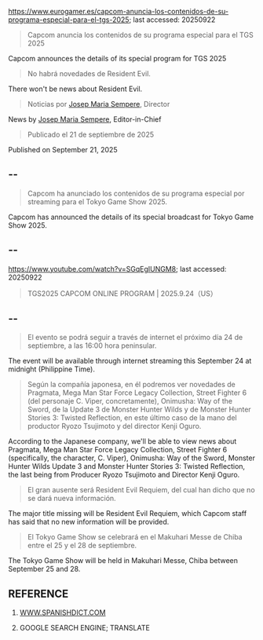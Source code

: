 https://www.eurogamer.es/capcom-anuncia-los-contenidos-de-su-programa-especial-para-el-tgs-2025; last accessed: 20250922

> Capcom anuncia los contenidos de su programa especial para el TGS 2025

Capcom announces the details of its special program for TGS 2025

> No habrá novedades de Resident Evil.

There won't be news about Resident Evil.

> Noticias por [Josep Maria Sempere](https://www.eurogamer.es/authors/josep-maria-sempere), Director

News by [Josep Maria Sempere](https://www.eurogamer.es/authors/josep-maria-sempere), Editor-in-Chief

> Publicado el 21 de septiembre de 2025

Published on September 21, 2025

## --

> Capcom ha anunciado los contenidos de su programa especial por streaming para el Tokyo Game Show 2025.

Capcom has announced the details of its special broadcast for Tokyo Game Show 2025.

## --

https://www.youtube.com/watch?v=SGqEgIUNGM8; last accessed: 20250922

> TGS2025 CAPCOM ONLINE PROGRAM | 2025.9.24（US） 

## --

> El evento se podrá seguir a través de internet el próximo día 24 de septiembre, a las 16:00 hora peninsular.

The event will be available through internet streaming this September 24 at midnight (Philippine Time). 

> Según la compañía japonesa, en él podremos ver novedades de Pragmata, Mega Man Star Force Legacy Collection, Street Fighter 6 (del personaje C. Viper, concretamente), Onimusha: Way of the Sword, de la Update 3 de Monster Hunter Wilds y de Monster Hunter Stories 3: Twisted Reflection, en este último caso de la mano del productor Ryozo Tsujimoto y del director Kenji Oguro.

According to the Japanese company, we'll be able to view news about Pragmata, Mega Man Star Force Legacy Collection, Street Fighter 6 (specifically, the character, C. Viper), Onimusha: Way of the Sword, Monster Hunter Wilds Update 3 and Monster Hunter Stories 3: Twisted Reflection, the last being from Producer Ryozo Tsujimoto and Director Kenji Oguro.

> El gran ausente será Resident Evil Requiem, del cual han dicho que no se dará nueva información.

The major title missing will be Resident Evil Requiem, which Capcom staff has said that no new information will be provided.

> El Tokyo Game Show se celebrará en el Makuhari Messe de Chiba entre el 25 y el 28 de septiembre. 

The Tokyo Game Show will be held in Makuhari Messe, Chiba between September 25 and 28.

## REFERENCE

1) [WWW.SPANISHDICT.COM](https://www.spanishdict.com)

2) GOOGLE SEARCH ENGINE; TRANSLATE